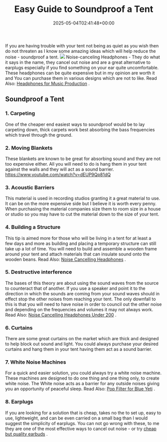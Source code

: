 ﻿---
layout: post
title: Easy Guide to Soundproof a Tent
date: '2025-05-04T02:41:48+00:00'
categories:
- Soundproofing
tags: []
slug: /soundproof-a-tent/
lastmod: 2025-05-07T12:21:28+03:00
---

If you are having trouble with your tent not being as quiet as you wish then do not threaten as I know some amazing ideas which will help reduce the noise - soundproof a tent.
![](/assets/img/12/Pest-Control.jpg)
Noise-canceling Headphones - They do what it says in the name, they cancel out noise and are a great alternative to earplugs especially if you find something on your ear quite uncomfortable.
These headphones can be quite expensive but in my opinion are worth it and You can purchase them in various designs which are not to like. Read Also:
[Headphones for Music Production](https://pestpolicy.com/best-headphones-for-music-production/)
.
## Soundproof a Tent
### 1. Carpeting
One of the cheaper end easiest ways to soundproof would be to lay carpeting down, thick carpets work best absorbing the bass frequencies which travel through the ground.
### 2. Moving Blankets
These blankets are known to be great for absorbing sound and they are not too expensive either. All you will need to do is hang them in your tent against the walls and they will act as a sound barrier.
https://www.youtube.com/watch?v=dEUP9Qp81dQ
### 3. Acoustic Barriers
This material is used in recording studios granting it a great material to use. It can be on the more expensive side but I believe it is worth every penny.
When purchasing the material companies size them to room size in a house or studio so you may have to cut the material down to the size of your tent.
### 4. Building a Structure
This tip is aimed more for those who will be living in a tent for at least a few days and more as building and placing a temporary structure can still take up a lot of time.
You will need to build and assemble a wooden frame around your tent and attach materials that can insulate sound onto the wooden beans. Read Also:
[Noise Cancelling Headphones](https://pestpolicy.com/best-noise-cancelling-headphones/)
.
### 5. Destructive interference
The bases of this theory are about using the sound waves from the source to counteract that of another. If you use a speaker and point it to the direction in which the sounds are coming from your sound waves should in effect stop the other noises from reaching your tent.
The only downfall to this is that you will need to have noise in order to council out the other noise and depending on the frequencies and volumes it may not always work. Read Also:
[Noise Cancelling Headphones Under 200](https://pestpolicy.com/best-noise-cancelling-headphones-under-200/)
.
### 6. Curtains
There are some great curtains on the market which are thick and designed to help block out sound and light.
You could always purchase your desired curtains and hang them in your tent having them act as a sound barrier.
### 7. White Noise Machines
For a quick and easier solution, you could always try a white noise machine. These machines are designed to do one thing and one thing only, to create white noise.
The White noise acts as a barrier for any outside noises giving you an opportunity of peaceful sleep. Read Also:
[Pop Filter for Blue Yeti](https://pestpolicy.com/best-pop-filter-for-blue-yeti/)
.
### 8. Earplugs
If you are looking for a solution that is cheap, takes no the to set up, easy to use, lightweight, and can be even carried on a small bag than I would suggest the simplicity of earplugs.
You can not go wrong with these, to me they are one of the most effective ways to cancel out noise - or try
[cheap but quality earbuds](https://pestpolicy.com/best-earbuds-under-50/)
.